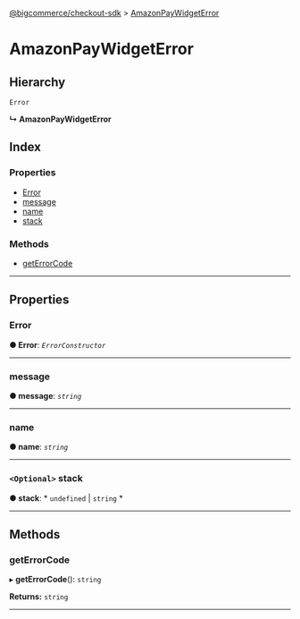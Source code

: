 [@bigcommerce/checkout-sdk](../README.md) > [AmazonPayWidgetError](../interfaces/amazonpaywidgeterror.md)

# AmazonPayWidgetError

## Hierarchy

 `Error`

**↳ AmazonPayWidgetError**

## Index

### Properties

* [Error](amazonpaywidgeterror.md#error)
* [message](amazonpaywidgeterror.md#message)
* [name](amazonpaywidgeterror.md#name)
* [stack](amazonpaywidgeterror.md#stack)

### Methods

* [getErrorCode](amazonpaywidgeterror.md#geterrorcode)

---

## Properties

<a id="error"></a>

###  Error

**● Error**: *`ErrorConstructor`*

___
<a id="message"></a>

###  message

**● message**: *`string`*

___
<a id="name"></a>

###  name

**● name**: *`string`*

___
<a id="stack"></a>

### `<Optional>` stack

**● stack**: * `undefined` &#124; `string`
*

___

## Methods

<a id="geterrorcode"></a>

###  getErrorCode

▸ **getErrorCode**(): `string`

**Returns:** `string`

___

